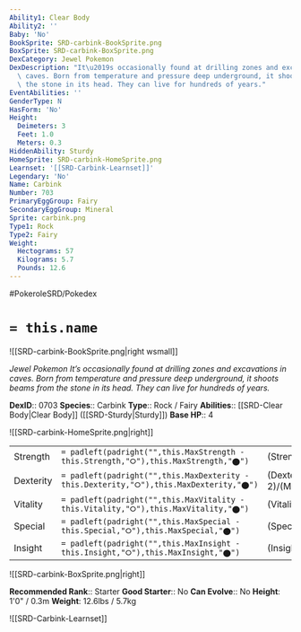 ```yaml
---
Ability1: Clear Body
Ability2: ''
Baby: 'No'
BookSprite: SRD-carbink-BookSprite.png
BoxSprite: SRD-carbink-BoxSprite.png
DexCategory: Jewel Pokemon
DexDescription: "It\u2019s occasionally found at drilling zones and excavations in\
  \ caves. Born from temperature and pressure deep underground, it shoots beams from\
  \ the stone in its head. They can live for hundreds of years."
EventAbilities: ''
GenderType: N
HasForm: 'No'
Height:
  Deimeters: 3
  Feet: 1.0
  Meters: 0.3
HiddenAbility: Sturdy
HomeSprite: SRD-carbink-HomeSprite.png
Learnset: '[[SRD-Carbink-Learnset]]'
Legendary: 'No'
Name: Carbink
Number: 703
PrimaryEggGroup: Fairy
SecondaryEggGroup: Mineral
Sprite: carbink.png
Type1: Rock
Type2: Fairy
Weight:
  Hectograms: 57
  Kilograms: 5.7
  Pounds: 12.6
---
```


#PokeroleSRD/Pokedex

# `= this.name`

![[SRD-carbink-BookSprite.png|right wsmall]]

*Jewel Pokemon*
*It’s occasionally found at drilling zones and excavations in caves. Born from temperature and pressure deep underground, it shoots beams from the stone in its head. They can live for hundreds of years.*

**DexID**:: 0703
**Species**:: Carbink
**Type**:: Rock / Fairy
**Abilities**:: [[SRD-Clear Body|Clear Body]] ([[SRD-Sturdy|Sturdy]])
**Base HP**:: 4

![[SRD-carbink-HomeSprite.png|right]]

|           |                                                                                        |                                          |
| --------- | -------------------------------------------------------------------------------------- | ---------------------------------------- |
| Strength  | `= padleft(padright("",this.MaxStrength - this.Strength,"⭘"),this.MaxStrength,"⬤")`    | (Strength::2)/(MaxStrength::4)   |
| Dexterity | `= padleft(padright("",this.MaxDexterity - this.Dexterity,"⭘"),this.MaxDexterity,"⬤")` | (Dexterity:: 2)/(MaxDexterity::4) |
| Vitality  | `= padleft(padright("",this.MaxVitality - this.Vitality,"⭘"),this.MaxVitality,"⬤")`    | (Vitality::3)/(MaxVitality::7)   |
| Special   | `= padleft(padright("",this.MaxSpecial - this.Special,"⭘"),this.MaxSpecial,"⬤")`       | (Special::2)/(MaxSpecial::4)     |
| Insight   | `= padleft(padright("",this.MaxInsight - this.Insight,"⭘"),this.MaxInsight,"⬤")`       | (Insight::3)/(MaxInsight::7)     |

![[SRD-carbink-BoxSprite.png|right]]

**Recommended Rank**:: Starter
**Good Starter**:: No
**Can Evolve**:: No
**Height**: 1'0" / 0.3m
**Weight**: 12.6lbs / 5.7kg

![[SRD-Carbink-Learnset]]
